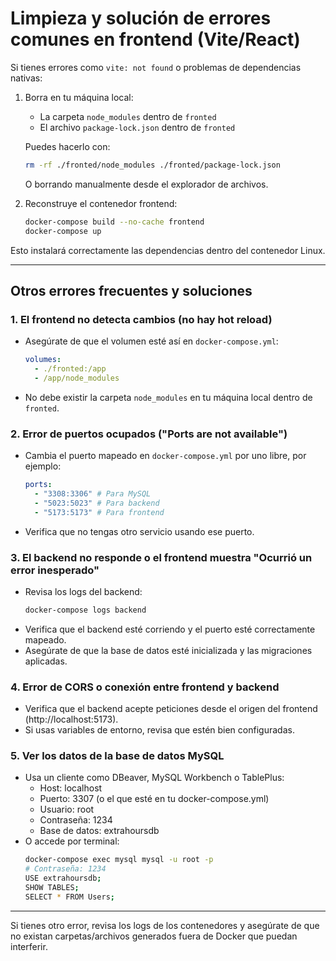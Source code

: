 # Limpieza y solución de errores comunes en frontend (Vite/React)

Si tienes errores como `vite: not found` o problemas de dependencias nativas:

1. Borra en tu máquina local:

   - La carpeta `node_modules` dentro de `fronted`
   - El archivo `package-lock.json` dentro de `fronted`

   Puedes hacerlo con:

   ```bash
   rm -rf ./fronted/node_modules ./fronted/package-lock.json
   ```

   O borrando manualmente desde el explorador de archivos.

2. Reconstruye el contenedor frontend:
   ```bash
   docker-compose build --no-cache frontend
   docker-compose up
   ```

Esto instalará correctamente las dependencias dentro del contenedor Linux.

---

## Otros errores frecuentes y soluciones

### 1. El frontend no detecta cambios (no hay hot reload)

- Asegúrate de que el volumen esté así en `docker-compose.yml`:
  ```yaml
  volumes:
    - ./fronted:/app
    - /app/node_modules
  ```
- No debe existir la carpeta `node_modules` en tu máquina local dentro de `fronted`.

### 2. Error de puertos ocupados ("Ports are not available")

- Cambia el puerto mapeado en `docker-compose.yml` por uno libre, por ejemplo:
  ```yaml
  ports:
    - "3308:3306" # Para MySQL
    - "5023:5023" # Para backend
    - "5173:5173" # Para frontend
  ```
- Verifica que no tengas otro servicio usando ese puerto.

### 3. El backend no responde o el frontend muestra "Ocurrió un error inesperado"

- Revisa los logs del backend:
  ```bash
  docker-compose logs backend
  ```
- Verifica que el backend esté corriendo y el puerto esté correctamente mapeado.
- Asegúrate de que la base de datos esté inicializada y las migraciones aplicadas.

### 4. Error de CORS o conexión entre frontend y backend

- Verifica que el backend acepte peticiones desde el origen del frontend (http://localhost:5173).
- Si usas variables de entorno, revisa que estén bien configuradas.

### 5. Ver los datos de la base de datos MySQL

- Usa un cliente como DBeaver, MySQL Workbench o TablePlus:
  - Host: localhost
  - Puerto: 3307 (o el que esté en tu docker-compose.yml)
  - Usuario: root
  - Contraseña: 1234
  - Base de datos: extrahoursdb
- O accede por terminal:
  ```bash
  docker-compose exec mysql mysql -u root -p
  # Contraseña: 1234
  USE extrahoursdb;
  SHOW TABLES;
  SELECT * FROM Users;
  ```

---

Si tienes otro error, revisa los logs de los contenedores y asegúrate de que no existan carpetas/archivos generados fuera de Docker que puedan interferir.